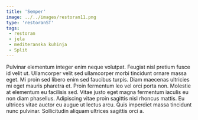 ```yaml
---
title: 'Semper'
image: ../../images/restoran11.png
type: 'restoranST'
tags:
 - restoran
 - jela
 - mediteranska kuhinja
 - Split
---
```

Pulvinar elementum integer enim neque volutpat. Feugiat nisl pretium fusce id velit ut. Ullamcorper velit sed ullamcorper morbi tincidunt ornare massa eget. Mi proin sed libero enim sed faucibus turpis. Diam maecenas ultricies mi eget mauris pharetra et. Proin fermentum leo vel orci porta non. Molestie at elementum eu facilisis sed. Vitae justo eget magna fermentum iaculis eu non diam phasellus. Adipiscing vitae proin sagittis nisl rhoncus mattis. Eu ultrices vitae auctor eu augue ut lectus arcu. Quis imperdiet massa tincidunt nunc pulvinar. Sollicitudin aliquam ultrices sagittis orci a.